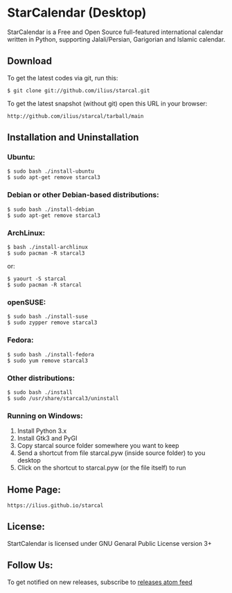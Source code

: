 # StarCalendar (Desktop)

StarCalendar is a Free and Open Source full-featured international calendar
written in Python, supporting Jalali/Persian, Garigorian and Islamic calendar.

## Download

To get the latest codes via git, run this:

    $ git clone git://github.com/ilius/starcal.git

To get the latest snapshot (without git) open this URL in your browser:

    http://github.com/ilius/starcal/tarball/main

## Installation and Uninstallation

### Ubuntu:
    $ sudo bash ./install-ubuntu
    $ sudo apt-get remove starcal3

### Debian or other Debian-based distributions:
    $ sudo bash ./install-debian
    $ sudo apt-get remove starcal3

### ArchLinux:
    $ bash ./install-archlinux
    $ sudo pacman -R starcal3

or:

    $ yaourt -S starcal
    $ sudo pacman -R starcal

### openSUSE:
    $ sudo bash ./install-suse
    $ sudo zypper remove starcal3

### Fedora:
    $ sudo bash ./install-fedora
    $ sudo yum remove starcal3

### Other distributions:
    $ sudo bash ./install
    $ sudo /usr/share/starcal3/uninstall

### Running on Windows:
1. Install Python 3.x
2. Install Gtk3 and PyGI
3. Copy starcal source folder somewhere you want to keep
4. Send a shortcut from file starcal.pyw (inside source folder) to you desktop
5. Click on the shortcut to starcal.pyw (or the file itself) to run

## Home Page:
    https://ilius.github.io/starcal

## License:
StartCalendar is licensed under GNU Genaral Public License version 3+

## Follow Us:
To get notified on new releases, subscribe to
[releases atom feed](https://github.com/ilius/starcal/releases.atom)
